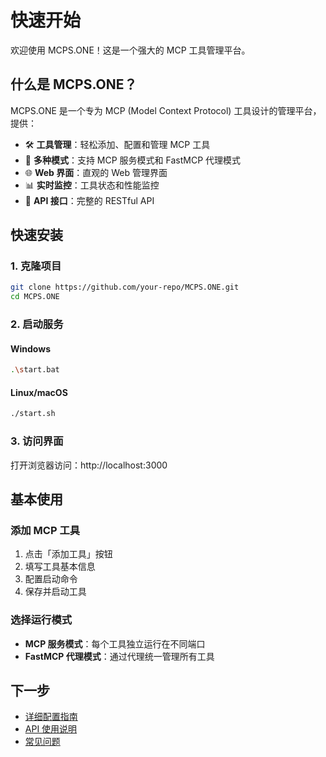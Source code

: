 # 快速开始

欢迎使用 MCPS.ONE！这是一个强大的 MCP 工具管理平台。

## 什么是 MCPS.ONE？

MCPS.ONE 是一个专为 MCP (Model Context Protocol) 工具设计的管理平台，提供：

- 🛠️ **工具管理**：轻松添加、配置和管理 MCP 工具
- 🔄 **多种模式**：支持 MCP 服务模式和 FastMCP 代理模式
- 🌐 **Web 界面**：直观的 Web 管理界面
- 📊 **实时监控**：工具状态和性能监控
- 🔧 **API 接口**：完整的 RESTful API

## 快速安装

### 1. 克隆项目

```bash
git clone https://github.com/your-repo/MCPS.ONE.git
cd MCPS.ONE
```

### 2. 启动服务

#### Windows
```bash
.\start.bat
```

#### Linux/macOS
```bash
./start.sh
```

### 3. 访问界面

打开浏览器访问：http://localhost:3000

## 基本使用

### 添加 MCP 工具

1. 点击「添加工具」按钮
2. 填写工具基本信息
3. 配置启动命令
4. 保存并启动工具

### 选择运行模式

- **MCP 服务模式**：每个工具独立运行在不同端口
- **FastMCP 代理模式**：通过代理统一管理所有工具

## 下一步

- [详细配置指南](./configuration.md)
- [API 使用说明](./api-guide.md)
- [常见问题](./faq.md)